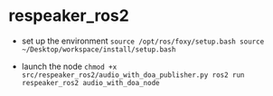 # respeaker_ros2
- set up the environment
``
source /opt/ros/foxy/setup.bash
source ~/Desktop/workspace/install/setup.bash
``

- launch the node
``
chmod +x src/respeaker_ros2/audio_with_doa_publisher.py
ros2 run respeaker_ros2 audio_with_doa_node
``
